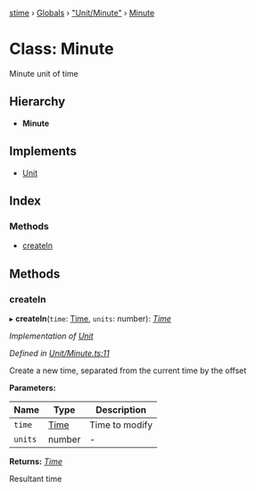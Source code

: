 [stime](../README.md) › [Globals](../globals.md) › ["Unit/Minute"](../modules/_unit_minute_.md) › [Minute](_unit_minute_.minute.md)

# Class: Minute

Minute unit of time

## Hierarchy

* **Minute**

## Implements

* [Unit](../interfaces/_unit_.unit.md)

## Index

### Methods

* [createIn](_unit_minute_.minute.md#createin)

## Methods

###  createIn

▸ **createIn**(`time`: [Time](_time_.time.md), `units`: number): *[Time](_time_.time.md)*

*Implementation of [Unit](../interfaces/_unit_.unit.md)*

*Defined in [Unit/Minute.ts:11](https://github.com/TerenceJefferies/STime/blob/4756054/src/Unit/Minute.ts#L11)*

Create a new time, separated from the current time by the offset

**Parameters:**

Name | Type | Description |
------ | ------ | ------ |
`time` | [Time](_time_.time.md) | Time to modify |
`units` | number | - |

**Returns:** *[Time](_time_.time.md)*

Resultant time
